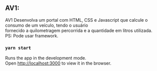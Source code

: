 ## AV1:

AV1
Desenvolva um portal com HTML, CSS e Javascript que calcule o consumo de um veículo, tendo o usuário
<br/>fornecido a quilometragem percorrida e a quantidade em litros utilizada.
<br/>
PS: Pode usar framework.

### `yarn start`

Runs the app in the development mode.<br />
Open [http://localhost:3000](http://localhost:3000) to view it in the browser.
